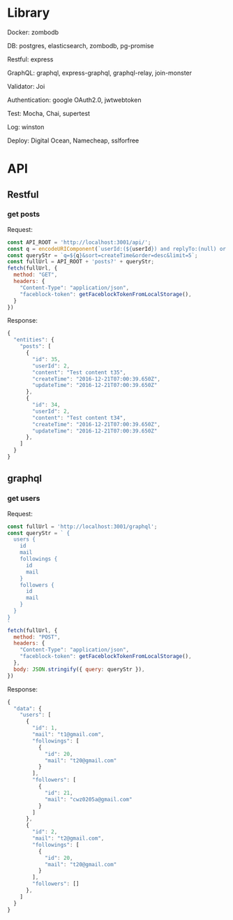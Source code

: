 # Library
Docker:
  zombodb

DB:
  postgres, elasticsearch, zombodb, pg-promise

Restful:
  express

GraphQL:
  graphql, express-graphql, graphql-relay, join-monster

Validator:
  Joi

Authentication:
  google OAuth2.0, jwtwebtoken

Test:
  Mocha, Chai, supertest

Log:
  winston

Deploy:
  Digital Ocean, Namecheap, sslforfree

# API
## Restful
### get posts
Request:
``` js
const API_ROOT = 'http://localhost:3001/api/';
const q = encodeURIComponent(`userId:(${userId}) and replyTo:(null) or #${userName}`);
const queryStr = `q=${q}&sort=createTime&order=desc&limit=5`;
const fullUrl = API_ROOT + 'posts?' + queryStr;
fetch(fullUrl, {
  method: "GET",
  headers: {
    "Content-Type": "application/json",
    "faceblock-token": getFaceblockTokenFromLocalStorage(),
  }
})
```
Response:
``` js
{
  "entities": {
    "posts": [
      {
        "id": 35,
        "userId": 2,
        "content": "Test content t35",
        "createTime": "2016-12-21T07:00:39.650Z",
        "updateTime": "2016-12-21T07:00:39.650Z"
      },
      {
        "id": 34,
        "userId": 2,
        "content": "Test content t34",
        "createTime": "2016-12-21T07:00:39.650Z",
        "updateTime": "2016-12-21T07:00:39.650Z"
      },
    ]
  }
}
```
## graphql
### get users
Request:
``` js
const fullUrl = 'http://localhost:3001/graphql';
const queryStr = ` {
  users {
    id
    mail
    followings {
      id
      mail
    }
    followers {
      id
      mail
    }
  }
}
`
fetch(fullUrl, {
  method: "POST",
  headers: {
    "Content-Type": "application/json",
    "faceblock-token": getFaceblockTokenFromLocalStorage(),
  },
  body: JSON.stringify({ query: queryStr }),
})
```
Response:
``` js
{
  "data": {
    "users": [
      {
        "id": 1,
        "mail": "t1@gmail.com",
        "followings": [
          {
            "id": 20,
            "mail": "t20@gmail.com"
          }
        ],
        "followers": [
          {
            "id": 21,
            "mail": "cwz0205a@gmail.com"
          }
        ]
      },
      {
        "id": 2,
        "mail": "t2@gmail.com",
        "followings": [
          {
            "id": 20,
            "mail": "t20@gmail.com"
          }
        ],
        "followers": []
      },
    ]
  }
}
```
